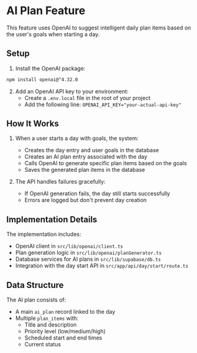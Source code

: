 # AI Plan Feature

This feature uses OpenAI to suggest intelligent daily plan items based on the user's goals when starting a day.

## Setup

1. Install the OpenAI package:
```bash
npm install openai@^4.32.0
```

2. Add an OpenAI API key to your environment:
   - Create a `.env.local` file in the root of your project
   - Add the following line: `OPENAI_API_KEY="your-actual-api-key"`

## How It Works

1. When a user starts a day with goals, the system:
   - Creates the day entry and user goals in the database
   - Creates an AI plan entry associated with the day
   - Calls OpenAI to generate specific plan items based on the goals
   - Saves the generated plan items in the database

2. The API handles failures gracefully:
   - If OpenAI generation fails, the day still starts successfully
   - Errors are logged but don't prevent day creation

## Implementation Details

The implementation includes:
- OpenAI client in `src/lib/openai/client.ts`
- Plan generation logic in `src/lib/openai/planGenerator.ts`
- Database services for AI plans in `src/lib/supabase/db.ts`
- Integration with the day start API in `src/app/api/day/start/route.ts`

## Data Structure

The AI plan consists of:
- A main `ai_plan` record linked to the day
- Multiple `plan_items` with:
  - Title and description
  - Priority level (low/medium/high)
  - Scheduled start and end times
  - Current status 